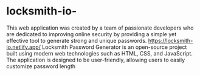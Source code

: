 # locksmith-io-
This web application was created by a team of passionate developers who are dedicated to improving online security by providing a simple yet effective tool to generate strong and unique passwords.  https://locksmith-io.netlify.app/
Locksmith Password Generator is an open-source project built using modern web technologies such as HTML, CSS, and JavaScript. The application is designed to be user-friendly, allowing users to easily customize password length
